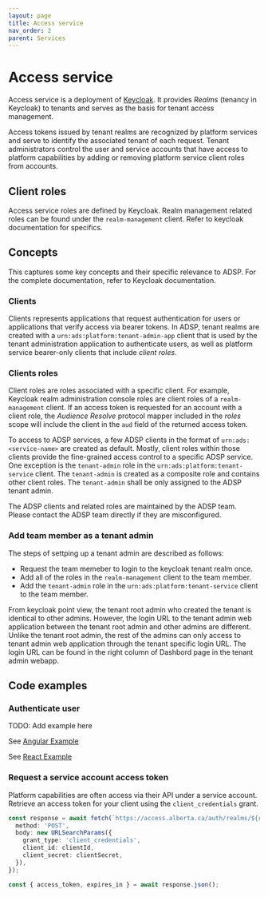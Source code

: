 ```yaml
---
layout: page
title: Access service
nav_order: 2
parent: Services
---
```


# Access service

Access service is a deployment of [Keycloak](https://www.keycloak.org/). It provides _Realms_ (tenancy in Keycloak) to tenants and serves as the basis for tenant access management.

Access tokens issued by tenant realms are recognized by platform services and serve to identify the associated tenant of each request. Tenant administrators control the user and service accounts that have access to platform capabilities by adding or removing platform service client roles from accounts.

## Client roles

Access service roles are defined by Keycloak. Realm management related roles can be found under the `realm-management` client. Refer to keycloak documentation for specifics.

## Concepts

This captures some key concepts and their specific relevance to ADSP. For the complete documentation, refer to Keycloak documentation.

### Clients

Clients represents applications that request authentication for users or applications that verify access via bearer tokens. In ADSP, tenant realms are created with a `urn:ads:platform:tenant-admin-app` client that is used by the tenant administration application to authenticate users, as well as platform service bearer-only clients that include _client roles_.

### Clients roles

Client roles are roles associated with a specific client. For example, Keycloak realm administration console roles are client roles of a `realm-management` client. If an access token is requested for an account with a client role, the _Audience Resolve_ protocol mapper included in the _roles_ scope will include the client in the `aud` field of the returned access token.

To access to ADSP services, a few ADSP clients in the format of `urn:ads:<service-name>` are created as default. Mostly, client roles within those clients provide the fine-grained access control to a specific ADSP service. One exception is the `tenant-admin` role in the `urn:ads:platform:tenant-service` client. The `tenant-admin` is created as a composite role and contains other client roles. The `tenant-admin` shall be only assigned to the ADSP tenant admin.

The ADSP clients and related roles are maintained by the ADSP team. Please contact the ADSP team directly if they are misconfigured.

### Add team member as a tenant admin

The steps of settping up a tenant admin are described as follows:

- Request the team memeber to login to the keycloak tenant realm once.
- Add all of the roles in the `realm-management` client to the team member.
- Add the `tenant-admin` role in the `urn:ads:platform:tenant-service` client to the team member.

From keycloak point view, the tenant root admin who created the tenant is identical to other admins. However, the login URL to the tenant admin web application between the tenant root admin and other admins are different. Unlike the tenant root admin, the rest of the admins can only access to tenant admin web application through the tenant specific login URL. The login URL can be found in the right column of Dashbord page in the tenant admin webapp.

## Code examples

### Authenticate user

TODO: Add example here

See [Angular Example](https://github.com/abgov/dio-keycloak-angular-sample)

See [React Example](https://github.com/abgov/nx-tools-example/tree/actions-pipeline/apps/react-dotnet-example-app)

### Request a service account access token

Platform capabilities are often access via their API under a service account. Retrieve an access token for your client using the `client_credentials` grant.

```typescript
const response = await fetch(`https://access.alberta.ca/auth/realms/${realm}/protocol/openid-connect/token`, {
  method: 'POST',
  body: new URLSearchParams({
    grant_type: 'client_credentials',
    client_id: clientId,
    client_secret: clientSecret,
  }),
});

const { access_token, expires_in } = await response.json();
```
